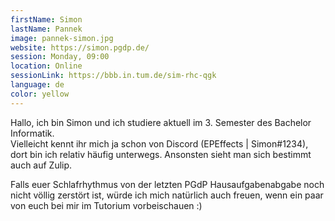```yaml
---
firstName: Simon
lastName: Pannek
image: pannek-simon.jpg
website: https://simon.pgdp.de/
session: Monday, 09:00
location: Online
sessionLink: https://bbb.in.tum.de/sim-rhc-qgk
language: de
color: yellow
---
```


Hallo, ich bin Simon und ich studiere aktuell im 3. Semester des Bachelor Informatik.<br/>
Vielleicht kennt ihr mich ja schon von Discord (EPEffects | Simon#1234), dort bin ich relativ häufig unterwegs.
Ansonsten sieht man sich bestimmt auch auf Zulip.

Falls euer Schlafrhythmus von der letzten PGdP Hausaufgabenabgabe noch nicht völlig zerstört ist,
würde ich mich natürlich auch freuen, wenn ein paar von euch bei mir im Tutorium vorbeischauen :)
